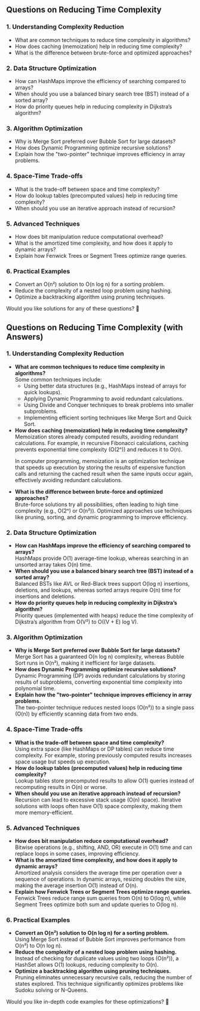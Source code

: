 <h2>Questions on Reducing Time Complexity</h2>

<h3>1. Understanding Complexity Reduction</h3>
<ul>
    <li>What are common techniques to reduce time complexity in algorithms?</li>
    <li>How does caching (memoization) help in reducing time complexity?</li>
    <li>What is the difference between brute-force and optimized approaches?</li>
</ul>

<h3>2. Data Structure Optimization</h3>
<ul>
    <li>How can HashMaps improve the efficiency of searching compared to arrays?</li>
    <li>When should you use a balanced binary search tree (BST) instead of a sorted array?</li>
    <li>How do priority queues help in reducing complexity in Dijkstra’s algorithm?</li>
</ul>

<h3>3. Algorithm Optimization</h3>
<ul>
    <li>Why is Merge Sort preferred over Bubble Sort for large datasets?</li>
    <li>How does Dynamic Programming optimize recursive solutions?</li>
    <li>Explain how the "two-pointer" technique improves efficiency in array problems.</li>
</ul>

<h3>4. Space-Time Trade-offs</h3>
<ul>
    <li>What is the trade-off between space and time complexity?</li>
    <li>How do lookup tables (precomputed values) help in reducing time complexity?</li>
    <li>When should you use an iterative approach instead of recursion?</li>
</ul>

<h3>5. Advanced Techniques</h3>
<ul>
    <li>How does bit manipulation reduce computational overhead?</li>
    <li>What is the amortized time complexity, and how does it apply to dynamic arrays?</li>
    <li>Explain how Fenwick Trees or Segment Trees optimize range queries.</li>
</ul>

<h3>6. Practical Examples</h3>
<ul>
    <li>Convert an O(n²) solution to O(n log n) for a sorting problem.</li>
    <li>Reduce the complexity of a nested loop problem using hashing.</li>
    <li>Optimize a backtracking algorithm using pruning techniques.</li>
</ul>

<p>Would you like solutions for any of these questions? 🚀</p>

<h2>Questions on Reducing Time Complexity (with Answers)</h2>

<h3>1. Understanding Complexity Reduction</h3>
<ul>
    <li><b>What are common techniques to reduce time complexity in algorithms?</b>
    <br>Some common techniques include:
        <ul>
            <li>Using better data structures (e.g., HashMaps instead of arrays for quick lookups).</li>
            <li>Applying Dynamic Programming to avoid redundant calculations.</li>
            <li>Using Divide and Conquer techniques to break problems into smaller subproblems.</li>
            <li>Implementing efficient sorting techniques like Merge Sort and Quick Sort.</li>
        </ul>
    </li>

<li><b>How does caching (memoization) help in reducing time complexity?</b>
        <br>Memoization stores already computed results, avoiding redundant calculations. For example, in recursive Fibonacci calculations, caching prevents exponential time complexity (O(2ⁿ)) and reduces it to O(n).

In computer programming, memoization is an optimization technique that speeds up execution by storing the results of expensive function calls and returning the cached result when the same inputs occur again, effectively avoiding redundant calculations. 
    </li>

<li><b>What is the difference between brute-force and optimized approaches?</b>
        <br>Brute-force solutions try all possibilities, often leading to high time complexity (e.g., O(2ⁿ) or O(n²)). Optimized approaches use techniques like pruning, sorting, and dynamic programming to improve efficiency.
    </li>
</ul>

<h3>2. Data Structure Optimization</h3>
<ul>
<li><b>How can HashMaps improve the efficiency of searching compared to arrays?</b>
        <br>HashMaps provide O(1) average-time lookup, whereas searching in an unsorted array takes O(n) time.
    </li>

<li><b>When should you use a balanced binary search tree (BST) instead of a sorted array?</b>
        <br>Balanced BSTs like AVL or Red-Black trees support O(log n) insertions, deletions, and lookups, whereas sorted arrays require O(n) time for insertions and deletions.
    </li>

<li><b>How do priority queues help in reducing complexity in Dijkstra’s algorithm?</b>
        <br>Priority queues (implemented with heaps) reduce the time complexity of Dijkstra’s algorithm from O(V²) to O((V + E) log V).
    </li>
</ul>

<h3>3. Algorithm Optimization</h3>
<ul>
<li><b>Why is Merge Sort preferred over Bubble Sort for large datasets?</b>
        <br>Merge Sort has a guaranteed O(n log n) complexity, whereas Bubble Sort runs in O(n²), making it inefficient for large datasets.
    </li>

<li><b>How does Dynamic Programming optimize recursive solutions?</b>
        <br>Dynamic Programming (DP) avoids redundant calculations by storing results of subproblems, converting exponential time complexity into polynomial time.
    </li>

<li><b>Explain how the "two-pointer" technique improves efficiency in array problems.</b>
        <br>The two-pointer technique reduces nested loops (O(n²)) to a single pass (O(n)) by efficiently scanning data from two ends.
    </li>
</ul>

<h3>4. Space-Time Trade-offs</h3>
<ul>
<li><b>What is the trade-off between space and time complexity?</b>
        <br>Using extra space (like HashMaps or DP tables) can reduce time complexity. For example, storing previously computed results increases space usage but speeds up execution.
    </li>

<li><b>How do lookup tables (precomputed values) help in reducing time complexity?</b>
        <br>Lookup tables store precomputed results to allow O(1) queries instead of recomputing results in O(n) or worse.
    </li>

<li><b>When should you use an iterative approach instead of recursion?</b>
        <br>Recursion can lead to excessive stack usage (O(n) space). Iterative solutions with loops often have O(1) space complexity, making them more memory-efficient.
    </li>
</ul>

<h3>5. Advanced Techniques</h3>
<ul>
<li><b>How does bit manipulation reduce computational overhead?</b>
        <br>Bitwise operations (e.g., shifting, AND, OR) execute in O(1) time and can replace loops in some cases, improving efficiency.
    </li>

<li><b>What is the amortized time complexity, and how does it apply to dynamic arrays?</b>
        <br>Amortized analysis considers the average time per operation over a sequence of operations. In dynamic arrays, resizing doubles the size, making the average insertion O(1) instead of O(n).
    </li>

<li><b>Explain how Fenwick Trees or Segment Trees optimize range queries.</b>
        <br>Fenwick Trees reduce range sum queries from O(n) to O(log n), while Segment Trees optimize both sum and update queries to O(log n).
    </li>
</ul>

<h3>6. Practical Examples</h3>
<ul>
<li><b>Convert an O(n²) solution to O(n log n) for a sorting problem.</b>
        <br>Using Merge Sort instead of Bubble Sort improves performance from O(n²) to O(n log n).
    </li>

<li><b>Reduce the complexity of a nested loop problem using hashing.</b>
        <br>Instead of checking for duplicate values using two loops (O(n²)), a HashSet allows O(1) lookups, reducing complexity to O(n).
    </li>

<li><b>Optimize a backtracking algorithm using pruning techniques.</b>
        <br>Pruning eliminates unnecessary recursive calls, reducing the number of states explored. This technique significantly optimizes problems like Sudoku solving or N-Queens.
    </li>
</ul>

<p>Would you like in-depth code examples for these optimizations? 🚀</p>

